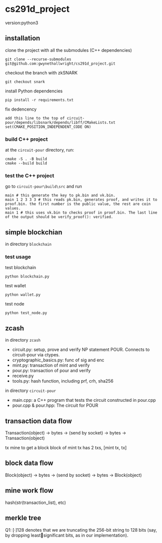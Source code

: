 # cs291d_project

version:python3

## installation


clone the project with all the submodules (C++ dependencies)
```
git clone --recurse-submodules git@github.com:gwynethallwright/cs291d_project.git
```

checkout the branch with zkSNARK
```
git checkout snark
```

install Python dependencies
```
pip install -r requirements.txt
```

fix dedencency
```
add this line to the top of circuit-pour/depends/libsnark/depends/libff/CMakeLists.txt
set(CMAKE_POSITION_INDEPENDENT_CODE ON)
```

### build C++ project
at the `circuit-pour` directory, run:
```
cmake -S . -B build
cmake --build build
```

### test the C++ project
go to `circuit-pour\build\src` and run
```
main # this generate the key to pk.bin and vk.bin.
main 1 2 3 3 3 # this reads pk.bin, generates proof, and writes it to proof.bin. the first number is the public value, the rest are coin values.
main 1 # this uses vk.bin to checks proof in proof.bin. The last line of the output should be verify_proof(): verified.
```

## simple blockchian
in directory `blockchain`


### test usage
test blockchain
```
python blockchain.py
```

test wallet
```
python wallet.py
```

test node
```
python test_node.py
```
<!-- Open test_node.ipynb and run it cell by cell. For cell[10], please wait 20 seconds for the broadcast data to be fully transmitted to fully operate. -->

## zcash
in directory `zcash`

- circuit.py: setup, prove and verify NP statement POUR. Connects to circuit-pour via ctypes.
- cryptographic_basics.py: func of sig and enc
- mint.py: transaction of mint and verify
- pour.py: transaction of pour and verify
- receive.py
- tools.py: hash function, including prf, crh, sha256

in directory `circuit-pour`

- main.cpp: a C++ program that tests the circuit constructed in pour.cpp
- pour.cpp & pour.hpp: The circuit for POUR

## transaction data flow
Transaction(object) -> bytes -> (send by socket) -> bytes -> Transaction(object)

tx mine to get a block
block of mint tx has 2 txs, [mint tx, tx]

## block data flow
Block(object) -> bytes -> (send by socket) -> bytes -> Block(object)

## mine work flow
hash(str(transaction_list), etc)

## merkle tree

 Q1:
 [·]128 denotes that we are truncating the 256-bit string to 128 bits (say, by dropping leastsignificant bits, as in our implementation).
